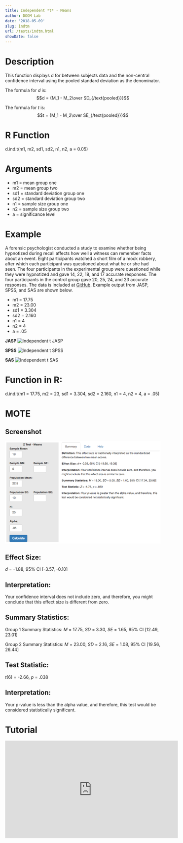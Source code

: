 ```yaml
---
title: Independent *t* - Means
author: DOOM Lab
date: '2018-05-09'
slug: indtm
url: /tests/indtm.html
showDate: false
---
```


<script src="//yihui.name/js/math-code.js"></script>
<script async
src="//cdn.bootcss.com/mathjax/2.7.1/MathJax.js?config=TeX-MML-AM_CHTML">
</script>

# Description   

This function displays d for between subjects data and the non-central confidence interval using the pooled standard deviation as the denominator.

The formula for *d* is: $$d = {M_1 - M_2\over SD_{/text{pooled}}}$$
 
The formula for *t* is: $$t = {M_1 - M_2\over SE_{/text{pooled}}}$$

# R Function

d.ind.t(m1, m2, sd1, sd2, n1, n2, a = 0.05)

# Arguments 

+ m1 = mean group one   
+ m2 = mean group two   
+ sd1	= standard deviation group one   
+ sd2	= standard deviation group two   
+ n1	= sample size group one
+ n2 = sample size group two
+ a	= significance level

# Example  

A forensic psychologist conducted a study to examine whether being hypnotized during recall affects how well a witness can remember facts about an event. Eight participants watched a short film of a mock robbery, after which each participant was questioned about what he or she had seen. The four participants in the experimental group were questioned while they were hypnotized and gave 14, 22, 18, and 17 accurate responses. The four participants in the control group gave 20, 25, 24, and 23 accurate responses. The data is included at [GitHub](https://github.com/doomlab/shiny-server/tree/master/MOTE/examples). Example output from JASP, SPSS, and SAS are shown below.

+ m1 = 17.75  
+ m2 = 23.00   
+ sd1	= 3.304  
+ sd2	= 2.160   
+ n1	= 4
+ n2 = 4
+ a	= .05

**JASP**
![Independent t JASP](https://raw.githubusercontent.com/doomlab/shiny-server/master/MOTE/examples/independent%20t%20JASP.png)

**SPSS**
![Independent t SPSS](https://raw.githubusercontent.com/doomlab/shiny-server/master/MOTE/examples/independent%20t%20SPSS.png)

**SAS**
![Independent t SAS](https://raw.githubusercontent.com/doomlab/shiny-server/master/MOTE/examples/independent%20t%20SAS.PNG)

# Function in R: 

d.ind.t(m1 = 17.75, m2 = 23, sd1 = 3.304, sd2 = 2.160, n1 = 4, n2 = 4, a = .05)

# MOTE

## Screenshot

![Z-Test Means Screenshot](../images/z-test-means-screen.png)

## Effect Size:

*d* = -1.88, 95% CI [-3.57, -0.10]

## Interpretation: 

Your confidence interval does not include zero, and therefore, you might conclude that this effect size is different from zero.

## Summary Statistics: 

Group 1 Summary Statistics: *M* = 17.75, *SD* = 3.30, *SE* = 1.65, 95% CI [12.49, 23.01]

Group 2 Summary Statistics: *M* = 23.00, *SD* = 2.16, *SE* = 1.08, 95% CI [19.56, 26.44]

## Test Statistic: 

*t*(6) = -2.66, *p* = .038

## Interpretation: 

Your p-value is less than the alpha value, and therefore, this test would be considered statistically significant.

# Tutorial

<iframe width="560" height="315" src="https://www.youtube.com/embed/kH3UOoFh9Ng" frameborder="0" allow="autoplay; encrypted-media" allowfullscreen></iframe>
